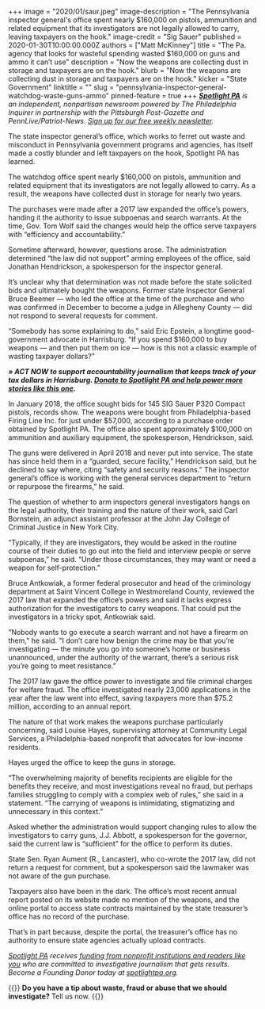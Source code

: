 +++
image = "2020/01/saur.jpeg"
image-description = "The Pennsylvania inspector general's office spent nearly $160,000 on pistols, ammunition and related equipment that its investigators are not legally allowed to carry, leaving taxpayers on the hook."
image-credit = "Sig Sauer"
published = 2020-01-30T10:00:00.000Z
authors = ["Matt McKinney"]
title = "The Pa. agency that looks for wasteful spending wasted $160,000 on guns and ammo it can’t use"
description = "Now the weapons are collecting dust in storage and taxpayers are on the hook."
blurb = "Now the weapons are collecting dust in storage and taxpayers are on the hook."
kicker = "State Government"
linktitle = ""
slug = "pennsylvania-inspector-general-watchdog-waste-guns-ammo"
pinned-feature = true
+++
<a href="https://www.spotlightpa.org/"><i><b>Spotlight PA</b></i></a><i> is an independent, nonpartisan newsroom powered by The Philadelphia Inquirer in partnership with the Pittsburgh Post-Gazette and PennLive/Patriot-News. </i><a href="https://www.spotlightpa.org/"><i>Sign up for our free weekly newsletter</i></a><i>.</i>

The state inspector general’s office, which works to ferret out waste and misconduct in Pennsylvania government programs and agencies, has itself made a costly blunder and left taxpayers on the hook, Spotlight PA has learned.

The watchdog office spent nearly $160,000 on pistols, ammunition and related equipment that its investigators are not legally allowed to carry. As a result, the weapons have collected dust in storage for nearly two years.

The purchases were made after a 2017 law expanded the office’s powers, handing it the authority to issue subpoenas and search warrants. At the time, Gov. Tom Wolf said the changes would help the office serve taxpayers with “efficiency and accountability.”

Sometime afterward, however, questions arose. The administration determined “the law did not support” arming employees of the office, said Jonathan Hendrickson, a spokesperson for the inspector general.

It’s unclear why that determination was not made before the state solicited bids and ultimately bought the weapons. Former state Inspector General Bruce Beemer — who led the office at the time of the purchase and who was confirmed in December to become a judge in Allegheny County — did not respond to several requests for comment.

“Somebody has some explaining to do,” said Eric Epstein, a longtime good-government advocate in Harrisburg. "If you spend $160,000 to buy weapons — and then put them on ice — how is this not a classic example of wasting taxpayer dollars?”

<i><b>» ACT NOW to support accountability journalism that keeps track of your tax dollars in Harrisburg. </b></i><a href="https://www.spotlightpa.org/donate/"><i><b>Donate to Spotlight PA and help power more stories like this one</b></i></a><i><b>.</b></i>

In January 2018, the office sought bids for 145 SIG Sauer P320 Compact pistols, records show. The weapons were bought from Philadelphia-based Firing Line Inc. for just under $57,000, according to a purchase order obtained by Spotlight PA. The office also spent approximately $100,000 on ammunition and auxiliary equipment, the spokesperson, Hendrickson, said.

The guns were delivered in April 2018 and never put into service. The state has since held them in a “guarded, secure facility,” Hendrickson said, but he declined to say where, citing “safety and security reasons.” The inspector general’s office is working with the general services department to “return or repurpose the firearms,” he said.

The question of whether to arm inspectors general investigators hangs on the legal authority, their training and the nature of their work, said Carl Bornstein, an adjunct assistant professor at the John Jay College of Criminal Justice in New York City.

“Typically, if they are investigators, they would be asked in the routine course of their duties to go out into the field and interview people or serve subpoenas,” he said. “Under those circumstances, they may want or need a weapon for self-protection.”

Bruce Antkowiak, a former federal prosecutor and head of the criminology department at Saint Vincent College in Westmoreland County, reviewed the 2017 law that expanded the office’s powers and said it lacks express authorization for the investigators to carry weapons. That could put the investigators in a tricky spot, Antkowiak said.

“Nobody wants to go execute a search warrant and not have a firearm on them," he said. "I don’t care how benign the crime may be that you’re investigating — the minute you go into someone’s home or business unannounced, under the authority of the warrant, there’s a serious risk you’re going to meet resistance.”

<script src="https://www.spotlightpa.org/embed.js" async></script><div data-spl-embed-version="1" data-spl-src="https://www.spotlightpa.org/embeds/newsletter/"></div>

The 2017 law gave the office power to investigate and file criminal charges for welfare fraud. The office investigated nearly 23,000 applications in the year after the law went into effect, saving taxpayers more than $75.2 million, according to an annual report.

The nature of that work makes the weapons purchase particularly concerning, said Louise Hayes, supervising attorney at Community Legal Services, a Philadelphia-based nonprofit that advocates for low-income residents.

Hayes urged the office to keep the guns in storage.

“The overwhelming majority of benefits recipients are eligible for the benefits they receive, and most investigations reveal no fraud, but perhaps families struggling to comply with a complex web of rules,” she said in a statement. “The carrying of weapons is intimidating, stigmatizing and unnecessary in this context.”

Asked whether the administration would support changing rules to allow the investigators to carry guns, J.J. Abbott, a spokesperson for the governor, said the current law is “sufficient” for the office to perform its duties.

State Sen. Ryan Aument (R., Lancaster), who co-wrote the 2017 law, did not return a request for comment, but a spokesperson said the lawmaker was not aware of the gun purchase.

Taxpayers also have been in the dark. The office’s most recent annual report posted on its website made no mention of the weapons, and the online portal to access state contracts maintained by the state treasurer’s office has no record of the purchase.

That’s in part because, despite the portal, the treasurer’s office has no authority to ensure state agencies actually upload contracts.

<a href="https://www.spotlightpa.org/"><i>Spotlight PA</i></a><i> receives </i><a href="https://www.spotlightpa.org/support/"><i>funding from nonprofit institutions and readers like you</i></a><i> who are committed to investigative journalism that gets results. Become a Founding Donor today at </i><a href="https://www.spotlightpa.org/"><i>spotlightpa.org</i></a><i>.</i>

{{<tips-inline>}} <b>Do you have a tip about waste, fraud or abuse that we should investigate?</b> Tell us now. {{</tips-inline>}}
